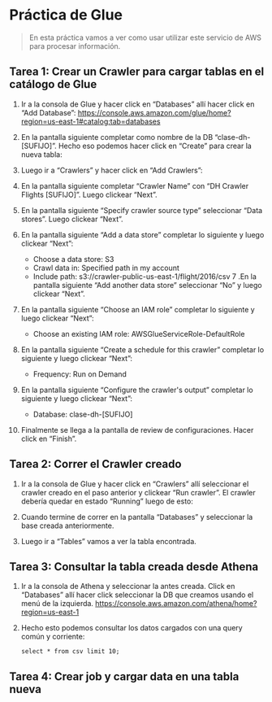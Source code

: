 # Práctica de Glue
> En esta práctica vamos a ver como usar utilizar este servicio de AWS para procesar información.

## Tarea 1: Crear un Crawler para cargar tablas en el catálogo de Glue
1. Ir a la consola de Glue y hacer click en “Databases” allí hacer click en “Add  Database”:
    https://console.aws.amazon.com/glue/home?region=us-east-1#catalog:tab=databases

2. En la pantalla siguiente completar como nombre de la DB “clase-dh-[SUFIJO]”. Hecho eso podemos hacer click en “Create” para crear la nueva tabla:

3. Luego ir a “Crawlers” y hacer click en “Add Crawlers”:

4. En la pantalla siguiente completar “Crawler Name” con “DH Crawler Flights [SUFIJO]”. Luego clickear “Next”.
5. En la pantalla siguiente “Specify crawler source type” seleccionar “Data stores”. Luego clickear “Next”.
6. En la pantalla siguiente “Add a data store” completar lo siguiente y luego clickear “Next”:
    - Choose a data store: S3
    - Crawl data in: Specified path in my account
    - Include path: s3://crawler-public-us-east-1/flight/2016/csv
7 .En la pantalla siguiente “Add another data store” seleccionar “No” y luego clickear “Next”.
8. En la pantalla siguiente “Choose an IAM role” completar lo siguiente y luego clickear “Next”:
    - Choose an existing IAM role: AWSGlueServiceRole-DefaultRole
9. En la pantalla siguiente “Create a schedule for this crawler” completar lo siguiente y luego clickear “Next”:
    - Frequency: Run on Demand
10. En la pantalla siguiente “Configure the crawler's output” completar lo siguiente y luego clickear “Next”:
    - Database: clase-dh-[SUFIJO]
11. Finalmente se llega a la pantalla de review de configuraciones. Hacer click en “Finish”.

## Tarea 2: Correr el Crawler creado
1. Ir a la consola de Glue y hacer click en “Crawlers” allí seleccionar el crawler creado en el paso anterior y clickear “Run crawler”. El crawler debería quedar en estado “Running” luego de esto:

2. Cuando termine de correr en la pantalla “Databases” y seleccionar la base creada anteriormente.
3. Luego ir a “Tables” vamos a ver la tabla encontrada.

## Tarea 3: Consultar la tabla creada desde Athena
1. Ir a la consola de Athena y seleccionar la antes creada. Click en “Databases” allí hacer click seleccionar la DB que creamos usando el menú de la izquierda.
    https://console.aws.amazon.com/athena/home?region=us-east-1

2. Hecho esto podemos consultar los datos cargados con una query común y corriente:
    ```
    select * from csv limit 10;
    ```

## Tarea 4: Crear job y cargar data en una tabla nueva

